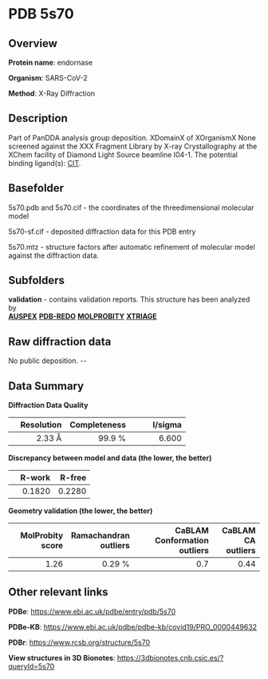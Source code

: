 # PDB 5s70

## Overview

**Protein name**: endornase

**Organism**: SARS-CoV-2

**Method**: X-Ray Diffraction

## Description

Part of PanDDA analysis group deposition. XDomainX of XOrganismX None screened against the XXX Fragment Library by X-ray Crystallography at the XChem facility of Diamond Light Source beamline I04-1. The potential binding ligand(s): [CIT](https://www.rcsb.org/ligand/CIT).

## Basefolder

5s70.pdb and 5s70.cif - the coordinates of the threedimensional molecular model

5s70-sf.cif - deposited diffraction data for this PDB entry

5s70.mtz - structure factors after automatic refinement of molecular model against the diffraction data.

## Subfolders





**validation** - contains validation reports. This structure has been analyzed by <br>[**AUSPEX**](https://github.com/thorn-lab/coronavirus_structural_task_force/tree/master/pdb/endornase/SARS-CoV-2/5s70/validation/auspex) [**PDB-REDO**](https://github.com/thorn-lab/coronavirus_structural_task_force/tree/master/pdb/endornase/SARS-CoV-2/5s70/validation/pdb-redo) [**MOLPROBITY**](https://github.com/thorn-lab/coronavirus_structural_task_force/tree/master/pdb/endornase/SARS-CoV-2/5s70/validation/molprobity) [**XTRIAGE**](https://github.com/thorn-lab/coronavirus_structural_task_force/blob/master/pdb/endornase/SARS-CoV-2/5s70/validation/Xtriage_output.log)   



## Raw diffraction data

No public deposition. --<br> 

## Data Summary
**Diffraction Data Quality**

|   | Resolution | Completeness| I/sigma |
|---|-------------:|----------------:|--------------:|
|   |2.33 Å|99.9  %|<img width=50/>6.600|

**Discrepancy between model and data (the lower, the better)**

|   | **R-work**| **R-free**   
|---|-------------:|----------------:|           
||  0.1820|  0.2280|

**Geometry validation (the lower, the better)**

|   |**MolProbity<br>score**| **Ramachandran<br>outliers** | **CaBLAM<br>Conformation outliers** | **CaBLAM<br>CA outliers** |
|---|-------------:|----------------:|----------------:|----------------:|
||  1.26|  0.29 %|0.7|0.44|

 

 



## Other relevant links 
**PDBe**:  https://www.ebi.ac.uk/pdbe/entry/pdb/5s70

**PDBe-KB**: https://www.ebi.ac.uk/pdbe/pdbe-kb/covid19/PRO_0000449632 
 
**PDBr**: https://www.rcsb.org/structure/5s70 

**View structures in 3D Bionotes**: https://3dbionotes.cnb.csic.es/?queryId=5s70

